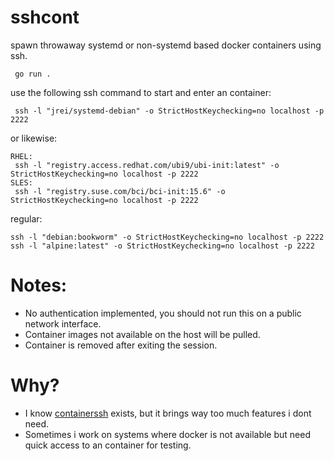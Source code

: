 # sshcont

spawn throwaway systemd or non-systemd based docker containers using ssh.

```
 go run .
```

use the following ssh command to start and enter an container:

```
 ssh -l "jrei/systemd-debian" -o StrictHostKeychecking=no localhost -p 2222
```

or likewise:

```
RHEL:
 ssh -l "registry.access.redhat.com/ubi9/ubi-init:latest" -o StrictHostKeychecking=no localhost -p 2222
SLES:
 ssh -l "registry.suse.com/bci/bci-init:15.6" -o StrictHostKeychecking=no localhost -p 2222
```

regular:

```
ssh -l "debian:bookworm" -o StrictHostKeychecking=no localhost -p 2222
ssh -l "alpine:latest" -o StrictHostKeychecking=no localhost -p 2222
```

# Notes:

* No authentication implemented, you should not run this on a public network
  interface.
* Container images not available on the host will be pulled.
* Container is removed after exiting the session.

# Why?

* I know [containerssh](https://github.com/containerssh) exists, but it brings
  way too much features i dont need.
* Sometimes i work on systems where docker is not available but need quick
  access to an container for testing.
